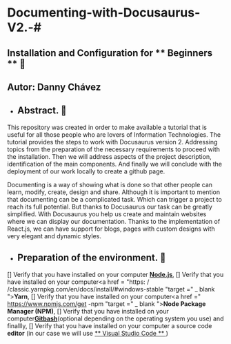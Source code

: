 # Documenting-with-Docusaurus-V2.-# 
## Installation and Configuration for ** Beginners ** 🚀 <br>
## Autor: **Danny Chávez**<br>

* ## Abstract. 📔

This repository was created in order to make available a tutorial that is useful for all those people who are lovers of Information Technologies. The tutorial provides the steps to work with Docusaurus version 2. Addressing topics from the preparation of the necessary requirements to proceed with the installation. Then we will address aspects of the project description, identification of the main components. And finally we will conclude with the deployment of our work locally to create a github page.

Documenting is a way of showing what is done so that other people can learn, modify, create, design and share. Although it is important to mention that documenting can be a complicated task. Which can trigger a project to reach its full potential. But thanks to Docusaurus our task can be greatly simplified.
With Docusaurus you help us create and maintain websites where we can display our documentation. Thanks to the implementation of React.js, we can have support for blogs, pages with custom designs with very elegant and dynamic styles.

* ## Preparation of the environment. 🧰

[] Verify that you have installed on your computer <a href="https://nodejs.org/es/" target="_blank">**Node.js**</a>,
[] Verify that you have installed on your computer<a href = "https: / /classic.yarnpkg.com/en/docs/install/#windows-stable "target =" _ blank ">**Yarn**</a>,
[] Verify that you have installed on your computer<a href =" https://www.npmjs.com/get -npm "target =" _ blank ">**Node Package Manager (NPM)**</a>, 
[] Verify that you have installed on your computer<a href="https://git-scm.com/downloads" target="_blank">**Gitbash**</a>(optional depending on the operating system you use) and finallly, 
[] Verify that you have installed on your computer a source code **editor** (in our case we will use <a href = "https://code.visualstudio.com/" target = "_ blank "> ** Visual Studio Code ** </a>)
